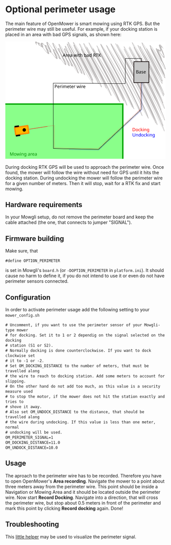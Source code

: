 # Optional perimeter usage

The main feature of OpenMower is smart mowing using RTK GPS. But the perimeter wire may still be useful. For example, if your docking station is placed in an area with bad GPS signals, as shown here:

![Alt text](images/perimeter.svg)

During docking RTK GPS will be used to approach the perimeter wire. Once found, the mower will follow the wire without need for GPS until it hits the docking station. During undocking the mower will follow the perimeter wire for a given number of meters. Then it will stop, wait for a RTK fix and start mowing.

## Hardware requirements

In your Mowgli setup, do not remove the perimeter board and keep the cable attached (the one, that connects to jumper "SIGNAL").

## Firmware building

Make sure, that

    #define OPTION_PERIMETER

is set in Mowgli's `board.h` (or `-DOPTION_PERIMETER` in `platform.ini`). It should cause no harm to define it, if you do not intend to use it or even do not have perimeter sensors connected.

## Configuration

In order to activate perimeter usage add the following setting to your `mower_config.sh`

    # Uncomment, if you want to use the perimeter sensor of your Mowgli-type mower
    # for docking. Set it to 1 or 2 dependig on the signal selected on the docking
    # station (S1 or S2).
    # Normally docking is done counterclockwise. If you want to dock clockwise set
    # it to -1 or -2.
    # Set OM_DOCKING_DISTANCE to the number of meters, that must be travelled along
    # the wire to reach to docking station. Add some meters to account for slipping.
    # On the other hand do not add too much, as this value is a security measure used
    # to stop the motor, if the mower does not hit the station exactly and tries to
    # shove it away.
    # Also set OM_UNDOCK_DISTANCE to the distance, that should be travelled along
    # the wire during undocking. If this value is less than one meter, normal
    # undocking will be used.
    OM_PERIMETER_SIGNAL=1
    OM_DOCKING_DISTANCE=11.0
    OM_UNDOCK_DISTANCE=10.0

## Usage

The aproach to the perimeter wire has to be recorded. Therefore you have to open OpenMower's **Area recording**. Navigate the mower to a point about three meters away from the perimeter wire. This point should be inside a Navigation or Mowing Area and it should be located outside the perimeter wire. Now start **Record Docking**. Navigate into a direction, that will cross the perimeter wire, but stop about 0.5 meters in front of the perimeter and mark this point by clicking **Record docking** again. Done!

## Troubleshooting

This [little helper](../oscilloscope/README.md) may be used to visualize the perimeter signal.